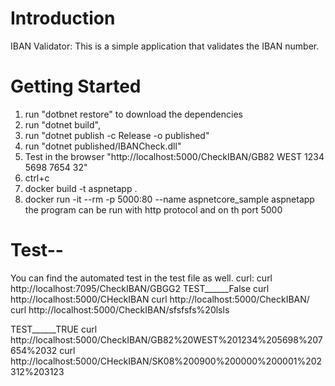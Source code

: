 # Introduction 
IBAN Validator: This is a simple application that validates the IBAN number. 

# Getting Started
1.	run "dotbnet restore" to download the dependencies
2.	run "dotnet build", 
3.  run "dotnet publish -c Release -o published"
4.  run "dotnet published/IBANCheck.dll" 
5. Test in the browser "http://localhost:5000/CheckIBAN/GB82 WEST 1234 5698 7654 32"
5.  ctrl+c
6. docker build -t aspnetapp .
7. docker run -it --rm -p 5000:80 --name aspnetcore_sample aspnetapp
the program can be run with http protocol and on th port 5000
#  Test--
You can find the automated test in the test file as well.
curl:
curl  http://localhost:7095/CheckIBAN/GBGG2
TEST______False
curl  http://localhost:5000/CHeckIBAN 
curl  http://localhost:5000/CheckIBAN/
curl  http://localhost:5000/CheckIBAN/sfsfsfs%20lsls 

TEST______TRUE
curl  http://localhost:5000/CheckIBAN/GB82%20WEST%201234%205698%207654%2032
curl  http://localhost:5000/CHeckIBAN/SK08%200900%200000%200001%202312%203123


